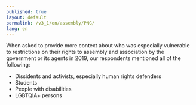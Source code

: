 ```yaml
---
published: true
layout: default
permalink: /v3_1/en/assembly/PNG/
lang: en
---
```

When asked to provide more context about who was especially vulnerable to restrictions on their rights to assembly and association by the government or its agents in 2019, our respondents mentioned all of the following: 

- Dissidents and activists, especially human rights defenders 
- Students 
- People with disabilities 
- LGBTQIA+ persons
